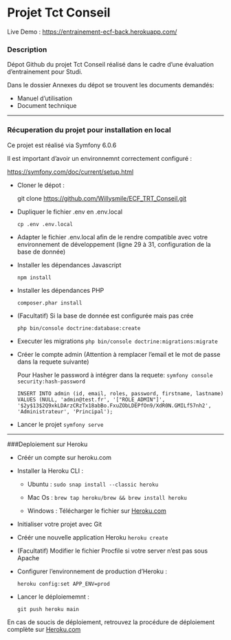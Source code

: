 # Projet Tct Conseil

Live Demo : https://entrainement-ecf-back.herokuapp.com/

### Description

Dépot Github du projet Tct Conseil réalisé dans le cadre d’une évaluation d’entrainement pour Studi.

Dans le dossier Annexes du dépot se trouvent les documents demandés:

- Manuel d’utilisation
- Document technique

---

### Récuperation du projet pour installation en local

Ce projet est réalisé via Symfony 6.0.6

Il est important d’avoir un environnemnt correctement configuré :

https://symfony.com/doc/current/setup.html

- Cloner le dépot :

  git clone https://github.com/Willysmile/ECF_TRT_Conseil.git


- Dupliquer le fichier .env en .env.local

  `cp .env .env.local`


- Adapter le fichier .env.local afin de le rendre compatible avec votre environnement de développement
  (ligne 29 à 31, configuration de la base de donnée)


- Installer les dépendances Javascript

  `npm install`


- Installer les dépendances PHP

  `composer.phar install`


- (Facultatif) Si la base de donnée est configurée mais pas crée

  `php bin/console doctrine:database:create`


- Executer les migrations
  `php bin/console doctrine:migrations:migrate`


- Créer le compte admin (Attention à remplacer l’email et le mot de passe dans la requete suivante)

    Pour Hasher le password à intégrer dans la requete: 
     `symfony console security:hash-password`

  `INSERT INTO admin (id, email, roles, password, firstname, lastname) VALUES (NULL, 'admin@test.fr', '["ROLE_ADMIN"]', '$2y$13$2Q9xkLDArzCRzTx18abBo.FxuZObLDEPfOn9/XdR0N.GMILf57nh2', 'Administrateur', 'Principal');`
  

- Lancer le projet
    `symfony serve`



---

###Deploiement sur Heroku

- Créér un compte sur heroku.com

- Installer la Heroku CLI :

  - Ubuntu : `sudo snap install --classic heroku`

  - Mac Os : `brew tap heroku/brew && brew install heroku`

  - Windows : Télécharger le fichier sur [Heroku.com](https://devcenter.heroku.com/articles/heroku-cli)


- Initialiser votre projet avec Git


- Créér une nouvelle application Heroku
    `heroku create`


- (Facultatif) Modifier le fichier Procfile si votre server n’est pas sous Apache


- Configurer l’environnement de production d’Heroku :

    `heroku config:set APP_ENV=prod`


- Lancer le déploiememnt :

    `git push heroku main`


En cas de soucis de déploiement, retrouvez la procédure de déploiement complète sur [Heroku.com](https://devcenter.heroku.com/articles/deploying-symfony4)
